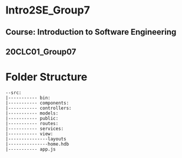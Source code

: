 ﻿# Intro2SE_Group7
 ## Course: Introduction to Software Engineering
 ## 20CLC01_Group07


# Folder Structure
    --src:
    |----------- bin:
    |----------- components:
    |----------- controllers:
    |----------- models:
    |----------- public:
    |----------- routes:
    |----------- services:
    |----------- view:
    |---------------layouts
    |---------------home.hdb
    |----------- app.js
